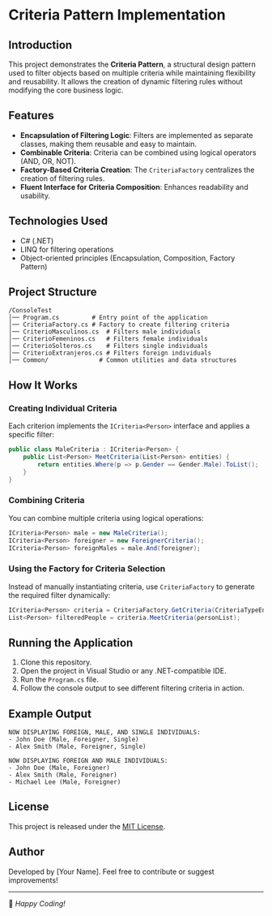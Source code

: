 ﻿# Criteria Pattern Implementation

## Introduction
This project demonstrates the **Criteria Pattern**, a structural design pattern used to filter objects based on multiple criteria while maintaining flexibility and reusability. It allows the creation of dynamic filtering rules without modifying the core business logic.

## Features
- **Encapsulation of Filtering Logic**: Filters are implemented as separate classes, making them reusable and easy to maintain.
- **Combinable Criteria**: Criteria can be combined using logical operators (AND, OR, NOT).
- **Factory-Based Criteria Creation**: The `CriteriaFactory` centralizes the creation of filtering rules.
- **Fluent Interface for Criteria Composition**: Enhances readability and usability.

## Technologies Used
- C# (.NET)
- LINQ for filtering operations
- Object-oriented principles (Encapsulation, Composition, Factory Pattern)

## Project Structure
```
/ConsoleTest
│── Program.cs         # Entry point of the application
│── CriteriaFactory.cs # Factory to create filtering criteria
│── CriterioMasculinos.cs  # Filters male individuals
│── CriterioFemeninos.cs   # Filters female individuals
│── CriterioSolteros.cs    # Filters single individuals
│── CriterioExtranjeros.cs # Filters foreign individuals
│── Common/              # Common utilities and data structures
```

## How It Works
### Creating Individual Criteria
Each criterion implements the `ICriteria<Person>` interface and applies a specific filter:
```csharp
public class MaleCriteria : ICriteria<Person> {
    public List<Person> MeetCriteria(List<Person> entities) {
        return entities.Where(p => p.Gender == Gender.Male).ToList();
    }
}
```

### Combining Criteria
You can combine multiple criteria using logical operations:
```csharp
ICriteria<Person> male = new MaleCriteria();
ICriteria<Person> foreigner = new ForeignerCriteria();
ICriteria<Person> foreignMales = male.And(foreigner);
```

### Using the Factory for Criteria Selection
Instead of manually instantiating criteria, use `CriteriaFactory` to generate the required filter dynamically:
```csharp
ICriteria<Person> criteria = CriteriaFactory.GetCriteria(CriteriaTypeEnum.ForeignMaleSingle);
List<Person> filteredPeople = criteria.MeetCriteria(personList);
```

## Running the Application
1. Clone this repository.
2. Open the project in Visual Studio or any .NET-compatible IDE.
3. Run the `Program.cs` file.
4. Follow the console output to see different filtering criteria in action.

## Example Output
```
NOW DISPLAYING FOREIGN, MALE, AND SINGLE INDIVIDUALS:
- John Doe (Male, Foreigner, Single)
- Alex Smith (Male, Foreigner, Single)

NOW DISPLAYING FOREIGN AND MALE INDIVIDUALS:
- John Doe (Male, Foreigner)
- Alex Smith (Male, Foreigner)
- Michael Lee (Male, Foreigner)
```

## License
This project is released under the [MIT License](LICENSE).

## Author
Developed by [Your Name]. Feel free to contribute or suggest improvements!

---
🚀 *Happy Coding!*
